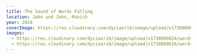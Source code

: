 ```yaml
---
title: The Sound of Words Falling
location: Jahn und Jahn, Munich
year: 2024
coverImage: https://res.cloudinary.com/dyciaxri0/image/upload/v1730809841/words-falling/img3-cover_qvm4n6.jpg
images:
  - https://res.cloudinary.com/dyciaxri0/image/upload/v1730809824/words-falling/img8_quah6g.jpg
  - https://res.cloudinary.com/dyciaxri0/image/upload/v1730809816/words-falling/img7_lm7hap.jpg
---
```

